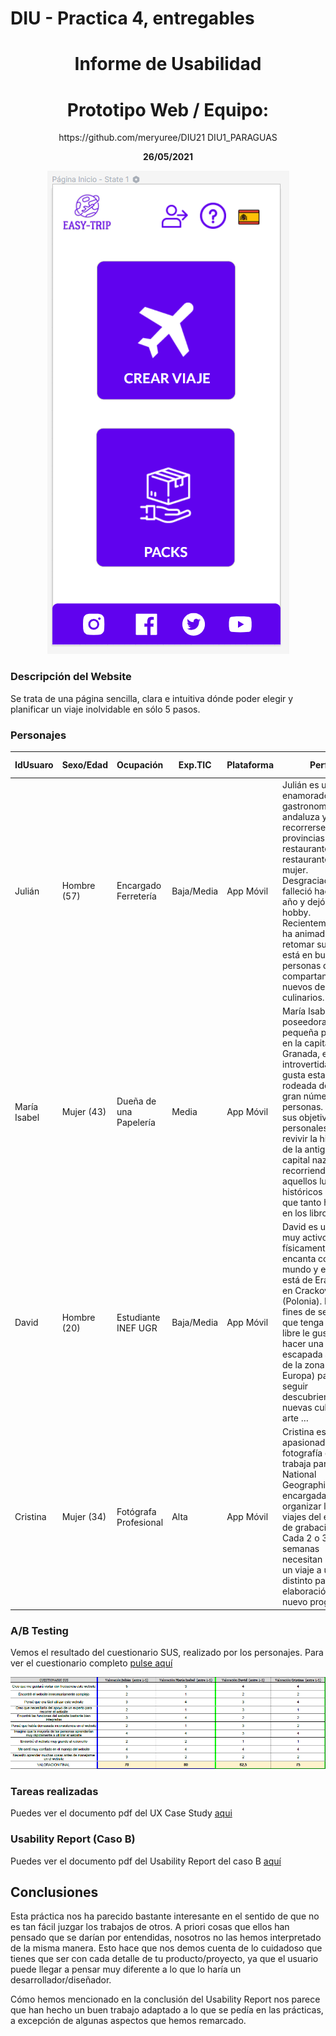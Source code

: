 # DIU - Practica 4, entregables

<h1 align="center">Informe de Usabilidad</h1>

<h1 align="center">Prototipo Web / Equipo: </h1>
<p align="center">https://github.com/meryuree/DIU21  DIU1_PARAGUAS</p>

<p align="center"><strong>26/05/2021</strong></p>

<p  align="center"><img src="pagina-inicio.png"></img></p>

<h3>Descripción del Website</h3>
Se trata de una página sencilla, clara e intuitiva dónde poder elegir y planificar un viaje inolvidable en sólo 5 pasos.

<h3>Personajes</h3>

|  IdUsuaro | Sexo/Edad | Ocupación | Exp.TIC | Plataforma | Perfil | Test | SUS Score |
|---|---|---|---|---|---|---|---|
| Julián | Hombre (57) | Encargado Ferretería | Baja/Media | App Móvil | Julián es un enamorado de la gastronomía andaluza y solía recorrerse las provincias de restaurante en restaurante con su mujer. Desgraciadamente falleció hace 1 año y dejó este hobby. Recientemente se ha animado a retomar su pasión,  está en busca de personas que la compartan y de nuevos destinos culinarios. | MeetUs | 70 | 
| María Isabel | Mujer (43) | Dueña de una Papelería | Media | App Móvil | María Isabel es poseedora de una pequeña papelería en la capital de Granada, es introvertida y no le gusta estar rodeada de un gran número de personas. Uno de sus objetivos personales es revivir la historia de la antigua capital nazarí recorriendo aquellos lugares históricos de los que tanto ha leído en los libros. | MeetUs | 80 |
| David | Hombre (20) | Estudiante INEF UGR | Baja/Media | App Móvil | David es un chico muy activo físicamente que le encanta conocer mundo y este año está de Erasmus en Crackovia (Polonia). En los fines de semana que tenga más libre le gustaría hacer una escapada a países de la zona (Centro Europa) para seguir descubriendo nuevas culturas, arte … | EasyTrip | 62.5 | 
| Cristina | Mujer (34) | Fotógrafa Profesional | Alta | App Móvil | Cristina es una apasionada de la fotografía que trabaja para National Geographic y es la encargada de organizar los viajes del equipo de grabación. Cada 2 o 3 semanas necesitan hacer un viaje a un país distinto para la elaboración de un nuevo programa.  | EasyTrip | 75 |

<h3>A/B Testing</h3>

Vemos el resultado del cuestionario SUS, realizado por los personajes. Para ver el cuestionario completo [pulse aquí](https://github.com/angelsc21/DIU21/blob/master/P4/Cuestionario.pdf)

<p  align="center"><img src="imagen_SUS.PNG"></img></p>

<h3>Tareas realizadas</h3>

Puedes ver el documento pdf del UX Case Study [aqui](https://github.com/angelsc21/DIU21/blob/master/P4/UXCaseStudy-review_PARAGUAS.pdf)

<h3>Usability Report (Caso B)</h3>

Puedes ver el documento pdf del Usability Report del caso B [aquí](https://github.com/angelsc21/DIU21/blob/master/P4/UsabilityReportB.pdf)

## Conclusiones
Esta práctica nos ha parecido bastante interesante en el sentido de que no es tan fácil juzgar los trabajos de otros. A priori cosas que ellos han pensado que se darían por entendidas, nosotros no las hemos interpretado de la misma manera. Esto hace que nos demos cuenta de lo cuidadoso que tienes que ser con cada detalle de tu producto/proyecto, ya que el usuario puede llegar a pensar muy diferente a lo que lo haría un desarrollador/diseñador. 

Cómo hemos mencionado en la conclusión del Usability Report nos parece que han hecho un buen trabajo adaptado a lo que se pedía en las prácticas, a excepción de algunas aspectos que hemos remarcado.
